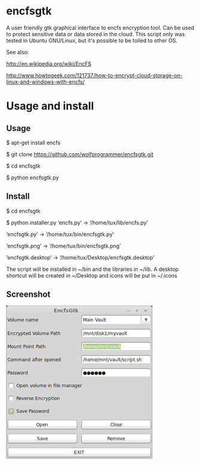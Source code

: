 encfsgtk
========

A user friendly gtk graphical interface to encfs encryption tool. Can be used to protect sensitive data or data stored in the cloud. This script only was tested in Ubuntu GNU/Linux, but it's possible to be toiled to other OS.

See also:

http://en.wikipedia.org/wiki/EncFS

http://www.howtogeek.com/121737/how-to-encrypt-cloud-storage-on-linux-and-windows-with-encfs/

# Usage and install

## Usage

$ apt-get install encfs

$ git clone https://github.com/wolfprogrammer/encfsgtk.git

$ cd encfsgtk

$ python encfsgtk.py

## Install 

$ cd encfsgtk

$ python installer.py 
‘encfs.py’ -> ‘/home/tux/lib/encfs.py’

‘encfsgtk.py’ -> ‘/home/tux/bin/encfsgtk.py’

‘encfsgtk.png’ -> ‘/home/tux/bin/encfsgtk.png’

‘encfsgtk.desktop’ -> ‘/home/tux/Desktop/encfsgtk.desktop’

The script will be installed in ~/bin and the libraries in ~/lib. A desktop shortcut will be created in ~/Desktop
and icons will be put in ~/.icons


## Screenshot

![ScreenShot](https://raw.githubusercontent.com/wolfprogrammer/encfsgtk/master/Encfsgtk_screenshot.png)

